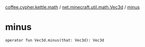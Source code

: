 [coffee.cypher.kettle.math](../index.md) / [net.minecraft.util.math.Vec3d](index.md) / [minus](./minus.md)

# minus

`operator fun Vec3d.minus(that: Vec3d): Vec3d`